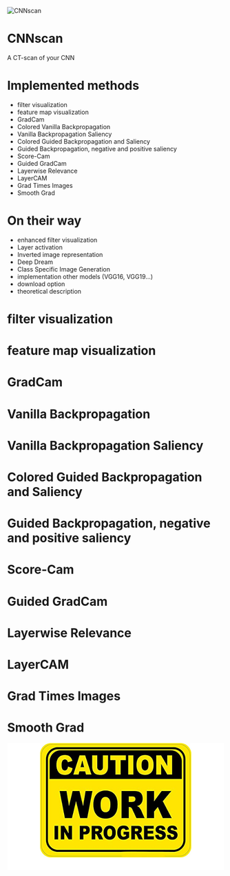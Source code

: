 ![CNNscan]('https://github.com/SalvatoreRa/CNNscan/blob/main/img/cnn_scan.png?raw=true')
# CNNscan
A CT-scan of your CNN

# Implemented methods
* filter visualization
* feature map visualization
* GradCam
* Colored Vanilla Backpropagation
* Vanilla Backpropagation Saliency
* Colored Guided Backpropagation and Saliency
* Guided Backpropagation, negative and positive saliency
* Score-Cam
* Guided GradCam
* Layerwise Relevance
* LayerCAM
* Grad Times Images
* Smooth Grad

# On their way 
* enhanced filter visualization
* Layer activation
* Inverted image representation
* Deep Dream
* Class Specific Image Generation
* implementation other models (VGG16, VGG19...)
* download option
* theoretical description

# filter visualization

# feature map visualization

# GradCam

# Vanilla Backpropagation

# Vanilla Backpropagation Saliency

# Colored Guided Backpropagation and Saliency

# Guided Backpropagation, negative and positive saliency

# Score-Cam

# Guided GradCam

# Layerwise Relevance

# LayerCAM

# Grad Times Images

# Smooth Grad




![work in progress](https://github.com/SalvatoreRa/CNNscan/blob/main/img/work_in_progress.png?raw=true)
